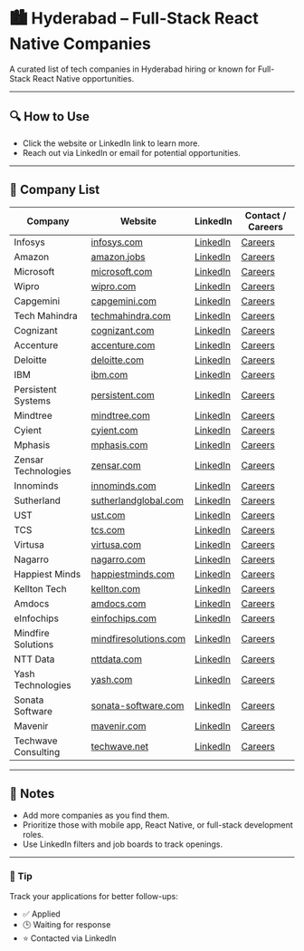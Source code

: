 # 🏙️ Hyderabad – Full-Stack React Native Companies

A curated list of tech companies in Hyderabad hiring or known for Full-Stack React Native opportunities.

---

## 🔍 How to Use

- Click the website or LinkedIn link to learn more.
- Reach out via LinkedIn or email for potential opportunities.

---

## 🧭 Company List

| Company               | Website                                         | LinkedIn                                                       | Contact / Careers                                      |
|-----------------------|-------------------------------------------------|----------------------------------------------------------------|-------------------------------------------------------|
| Infosys               | [infosys.com](https://www.infosys.com)         | [LinkedIn](https://www.linkedin.com/company/infosys/)          | [Careers](https://www.infosys.com/careers/)           |
| Amazon                | [amazon.jobs](https://www.amazon.jobs)          | [LinkedIn](https://www.linkedin.com/company/amazon/)           | [Careers](https://www.amazon.jobs/en/)                 |
| Microsoft             | [microsoft.com](https://www.microsoft.com)     | [LinkedIn](https://www.linkedin.com/company/microsoft/)        | [Careers](https://careers.microsoft.com/)              |
| Wipro                 | [wipro.com](https://www.wipro.com)              | [LinkedIn](https://www.linkedin.com/company/wipro/)            | [Careers](https://careers.wipro.com/)                  |
| Capgemini             | [capgemini.com](https://www.capgemini.com)      | [LinkedIn](https://www.linkedin.com/company/capgemini/)        | [Careers](https://www.capgemini.com/careers/)          |
| Tech Mahindra         | [techmahindra.com](https://www.techmahindra.com) | [LinkedIn](https://www.linkedin.com/company/techmahindra/)    | [Careers](https://careers.techmahindra.com/)           |
| Cognizant             | [cognizant.com](https://www.cognizant.com)      | [LinkedIn](https://www.linkedin.com/company/cognizant/)        | [Careers](https://careers.cognizant.com/)              |
| Accenture             | [accenture.com](https://www.accenture.com)      | [LinkedIn](https://www.linkedin.com/company/accenture/)        | [Careers](https://www.accenture.com/in-en/careers)     |
| Deloitte              | [deloitte.com](https://www.deloitte.com)        | [LinkedIn](https://www.linkedin.com/company/deloitte/)         | [Careers](https://jobs.deloitte.com/)                   |
| IBM                   | [ibm.com](https://www.ibm.com)                   | [LinkedIn](https://www.linkedin.com/company/ibm/)              | [Careers](https://www.ibm.com/employment/)              |
| Persistent Systems    | [persistent.com](https://www.persistent.com)    | [LinkedIn](https://www.linkedin.com/company/persistent-systems/) | [Careers](https://persistent.com/careers/)             |
| Mindtree              | [mindtree.com](https://www.mindtree.com)        | [LinkedIn](https://www.linkedin.com/company/mindtree/)         | [Careers](https://www.mindtree.com/careers)            |
| Cyient                | [cyient.com](https://www.cyient.com)            | [LinkedIn](https://www.linkedin.com/company/cyient/)           | [Careers](https://www.cyient.com/careers)              |
| Mphasis               | [mphasis.com](https://www.mphasis.com)          | [LinkedIn](https://www.linkedin.com/company/mphasis/)          | [Careers](https://careers.mphasis.com/)                 |
| Zensar Technologies   | [zensar.com](https://www.zensar.com)            | [LinkedIn](https://www.linkedin.com/company/zensar-technologies/) | [Careers](https://www.zensar.com/careers)              |
| Innominds             | [innominds.com](https://www.innominds.com)      | [LinkedIn](https://www.linkedin.com/company/innominds/)        | [Careers](https://www.innominds.com/careers)           |
| Sutherland            | [sutherlandglobal.com](https://www.sutherlandglobal.com) | [LinkedIn](https://www.linkedin.com/company/sutherlandglobal/) | [Careers](https://careers.sutherlandglobal.com/)       |
| UST                   | [ust.com](https://www.ust.com)                   | [LinkedIn](https://www.linkedin.com/company/ust-global/)       | [Careers](https://www.ust.com/careers)                  |
| TCS                   | [tcs.com](https://www.tcs.com)                   | [LinkedIn](https://www.linkedin.com/company/tata-consultancy-services/) | [Careers](https://www.tcs.com/careers)                |
| Virtusa               | [virtusa.com](https://www.virtusa.com)          | [LinkedIn](https://www.linkedin.com/company/virtusa/)          | [Careers](https://www.virtusa.com/careers)              |
| Nagarro               | [nagarro.com](https://www.nagarro.com)          | [LinkedIn](https://www.linkedin.com/company/nagarro/)          | [Careers](https://www.nagarro.com/en/careers)           |
| Happiest Minds        | [happiestminds.com](https://www.happiestminds.com) | [LinkedIn](https://www.linkedin.com/company/happiest-minds-technologies/) | [Careers](https://www.happiestminds.com/careers)     |
| Kellton Tech          | [kellton.com](https://www.kellton.com)          | [LinkedIn](https://www.linkedin.com/company/kellton-tech-solutions/) | [Careers](https://www.kellton.com/careers)             |
| Amdocs                | [amdocs.com](https://www.amdocs.com)             | [LinkedIn](https://www.linkedin.com/company/amdocs/)             | [Careers](https://careers.amdocs.com/)                   |
| eInfochips            | [einfochips.com](https://www.einfochips.com)    | [LinkedIn](https://www.linkedin.com/company/einfochips/)         | [Careers](https://www.einfochips.com/careers/)          |
| Mindfire Solutions    | [mindfiresolutions.com](https://www.mindfiresolutions.com) | [LinkedIn](https://www.linkedin.com/company/mindfire-solutions/) | [Careers](https://www.mindfiresolutions.com/careers)    |
| NTT Data              | [nttdata.com](https://www.nttdata.com)           | [LinkedIn](https://www.linkedin.com/company/ntt-data/)           | [Careers](https://careers.nttdata.com/)                  |
| Yash Technologies     | [yash.com](https://www.yash.com)                 | [LinkedIn](https://www.linkedin.com/company/yash-technologies/)  | [Careers](https://www.yash.com/careers/)                 |
| Sonata Software       | [sonata-software.com](https://www.sonata-software.com) | [LinkedIn](https://www.linkedin.com/company/sonata-software/)  | [Careers](https://www.sonata-software.com/careers)       |
| Mavenir               | [mavenir.com](https://www.mavenir.com)           | [LinkedIn](https://www.linkedin.com/company/mavenir/)            | [Careers](https://www.mavenir.com/careers)                |
| Techwave Consulting   | [techwave.net](https://www.techwave.net)         | [LinkedIn](https://www.linkedin.com/company/techwave-consulting/) | [Careers](https://www.techwave.net/careers/)             |

---

## 📌 Notes

- Add more companies as you find them.
- Prioritize those with mobile app, React Native, or full-stack development roles.
- Use LinkedIn filters and job boards to track openings.

---

### 🧠 Tip

Track your applications for better follow-ups:
- ✅ Applied
- 🕒 Waiting for response
- ⭐ Contacted via LinkedIn
